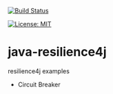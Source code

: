 [![Build Status](https://travis-ci.com/claudioaltamura/java-resilience4j.svg?branch=master)](https://travis-ci.com/claudioaltamura/java-resilience4j)

[![License: MIT](https://img.shields.io/badge/License-MIT-yellow.svg)](https://opensource.org/licenses/MIT)

# java-resilience4j
resilience4j examples

* Circuit Breaker
